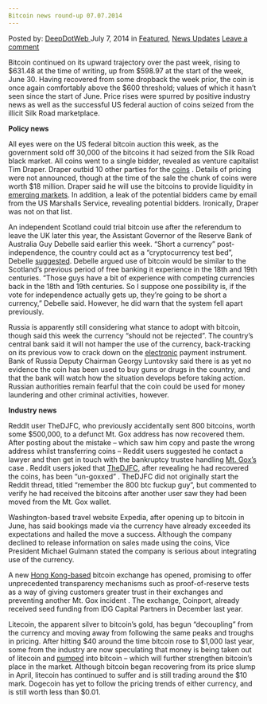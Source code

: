 ```yaml
---
Bitcoin news round-up 07.07.2014
---
```

<article class="post-listing post-6359 post type-post status-publish format-standard has-post-thumbnail hentry  tag-1800 tag-bitcoin tag-news tag-roundup">
    <div class="post-inner">
        <span>Posted by: <a href="https://www.deepdotweb.com/author/admin/" title="">DeepDotWeb </a></span>
    <span>July 7, 2014</span>
    <span>in <a href="https://www.deepdotweb.com/category/deepdot-news/" rel="category tag">Featured</a>, <a href="https://www.deepdotweb.com/category/news-updates/" rel="category tag">News Updates</a></span>
    <span><a href="https://www.deepdotweb.com/2014/07/07/bitcoin-news-round-06-07-2014/#respond">Leave a comment</a></span>
    </p>
    <div class="clear"></div>
    <div class="entry">
    <p>Bitcoin continued on its upward trajectory over the past week, rising to $631.48 at the time of writing, up from $598.97 at the start of the week, June 30. Having recovered from some dropback the week prior, the coin is once again comfortably above the $600 threshold; values of which it hasn’t seen since the start of June. Price rises were spurred by positive industry news as well as the successful US federal auction of coins seized from the illicit Silk Road marketplace.</p>
    <p><strong>Policy news</strong></p>
    <p>All eyes were on the US federal bitcoin auction this week, as the government sold off 30,000 of the bitcoins it had seized from the Silk Road black market. All coins went to a single bidder, revealed as venture capitalist Tim Draper. Draper outbid 10 other parties for the <a href="http://www.coindesk.com/us-marshals-one-auction-bidder-claimed-all-30000-silk-road-bitcoins/">coins</a> . Details of pricing were not announced, though at the time of the sale the chunk of coins were worth $18 million. Draper said he will use the bitcoins to provide liquidity in <a href="http://www.coindesk.com/tim-draper-revealed-silk-road-bitcoin-auction-winner/">emerging markets</a>. In addition, a leak of the potential bidders came by email from the US Marshalls Service, revealing potential bidders. Ironically, Draper was not on that list.</p>
    <p>An independent Scotland could trial bitcoin use after the referendum to leave the UK later this year, the Assistant Governor of the Reserve Bank of Australia Guy Debelle said earlier this week. “Short a currency” post-independence, the country could act as a “cryptocurrency test bed”, Debelle <a href="http://www.theguardian.com/technology/2014/jul/03/independent-scotland-bitcoin-testbed">suggested</a>. Debelle argued use of bitcoin would be similar to the Scotland’s previous period of free banking it experience in the 18th and 19th centuries. “Those guys have a bit of experience with competing currencies back in the 18th and 19th centuries. So I suppose one possibility is, if the vote for independence actually gets up, they&#8217;re going to be short a currency,” Debelle said. However, he did warn that the system fell apart previously.</p>
    <p>Russia is apparently still considering what stance to adopt with bitcoin, though said this week the currency “should not be rejected”. The country’s central bank said it will not hamper the use of the currency, back-tracking on its previous vow to crack down on the <a href="http://online.wsj.com/articles/russia-softens-stance-on-bitcoin-1404305139">electronic</a> payment instrument. Bank of Russia Deputy Chairman Georgy Luntovsky said there is as yet no evidence the coin has been used to buy guns or drugs in the country, and that the bank will watch how the situation develops before taking action. Russian authorities remain fearful that the coin could be used for money laundering and other criminal activities, however.</p>
    <p><strong>Industry news</strong></p>
    <p>Reddit user TheDJFC, who previously accidentally sent 800 bitcoins, worth some $500,000, to a defunct Mt. Gox address has now recovered them. After posting about the mistake – which saw him copy and paste the wrong address whilst transferring coins – Reddit users suggested he contact a lawyer and then get in touch with the bankruptcy trustee handling <a href="http://www.dailydot.com/lifestyle/800-bitcoin-recovered-mt-gox/">Mt. Gox’s</a> case . Reddit users joked that <a href="http://www.reddit.com/r/Bitcoin/comments/29tdt3/remember_the_800_btc_fuckup_guy/">TheDJFC</a>, after revealing he had recovered the coins, has been “un-goxxed” . TheDJFC did not originally start the Reddit thread, titled “remember the 800 btc fuckup guy”, but commented to verify he had received the bitcoins after another user saw they had been moved from the Mt. Gox wallet.</p>
    <p>Washington-based travel website Expedia, after opening up to bitcoin in June, has said bookings made via the currency have already exceeded its expectations and hailed the move a success. Although the company declined to release information on sales made using the coins, Vice President Michael Gulmann stated the company is serious about integrating use of the currency.</p>
    <p>A new <a href="http://www.coindesk.com/new-hong-kong-bitcoin-exchange-offers-customers-extreme-transparency-measures/">Hong Kong-based</a> bitcoin exchange has opened, promising to offer unprecedented transparency mechanisms such as proof-of-reserve tests as a way of giving customers greater trust in their exchanges and preventing another Mt. Gox incident . The exchange, Coinport, already received seed funding from IDG Capital Partners in December last year.</p>
    <p>Litecoin, the apparent silver to bitcoin’s gold, has begun “decoupling” from the currency and moving away from following the same peaks and troughs in pricing. After hitting $40 around the time bitcoin rose to $1,000 last year, some from the industry are now speculating that money is being taken out of litecoin and <a href="http://www.coindesk.com/litecoin-price-decouples-bitcoin-slump-continues/">pumped</a> into bitcoin – which will further strengthen bitcoin’s place in the market. Although bitcoin began recovering from its price slump in April, litecoin has continued to suffer and is still trading around the $10 mark. Dogecoin has yet to follow the pricing trends of either currency, and is still worth less than $0.01.</p>
    </div>
    <span style="display:none"><a href="https://www.deepdotweb.com/tag/06072014/" rel="tag">06072014</a> <a href="https://www.deepdotweb.com/tag/bitcoin/" rel="tag">bitcoin</a> <a href="https://www.deepdotweb.com/tag/news/" rel="tag">news</a> <a href="https://www.deepdotweb.com/tag/roundup/" rel="tag">roundup</a></span> <span style="display:none" class="updated">2014-07-07</span>
    <div style="display:none" class="vcard author" itemprop="author" itemscope itemtype="http://schema.org/Person"><strong class="fn" itemprop="name">
    </div>
</article>

